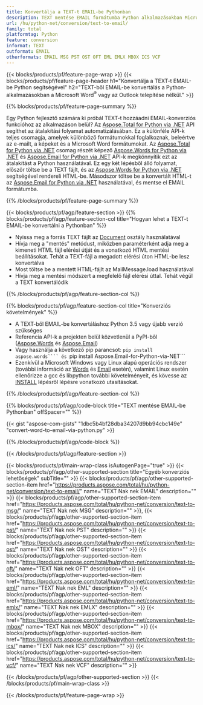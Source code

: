 ```yaml
---
title: Konvertálja a TEXT-t EMAIL-be Pythonban
description: TEXT mentése EMAIL formátumba Python alkalmazásokban Microsoft Word vagy Outlook használata nélkül
url: /hu/python-net/conversion/text-to-email/
family: total
platformtag: Python
feature: conversion
informat: TEXT
outformat: EMAIL
otherformats: EMAIL MSG PST OST OFT EML EMLX MBOX ICS VCF
---
```

{{< blocks/products/pf/feature-page-wrap >}}
{{< blocks/products/pf/feature-page-header h1="Konvertálja a TEXT-t EMAIL-be Python segítségével" h2="TEXT-ből EMAIL-be konvertálás a Python-alkalmazásokban a Microsoft Word<sup>&reg;</sup> vagy az Outlook telepítése nélkül." >}}

{{% blocks/products/pf/feature-page-summary %}}

Egy Python fejlesztő számára ki próbál TEXT-t hozzáadni EMAIL-konverziós funkcióhoz az alkalmazáson belül? Az [Aspose.Total for Python via .NET](https://products.aspose.com/total/python-net/) API segíthet az átalakítási folyamat automatizálásában. Ez a különféle API-k teljes csomagja, amelyek különböző formátumokkal foglalkoznak, beleértve az e-mailt, a képeket és a Microsoft Word formátumokat. Az [Aspose.Total for Python via .NET](https://products.aspose.com/total/python-net/) csomag részét képező [Aspose.Words for Python via .NET](https://products.aspose.com/words/python-net/) és [Aspose.Email for Python via .NET](https://products.aspose.com/email/python-net/) API-k megkönnyítik ezt az átalakítást a Python használatával. Ez egy két lépésből álló folyamat, először töltse be a TEXT fájlt, és az [Aspose.Words for Python via .NET](https://products.aspose.com/words/python-net/) segítségével rendereli HTML-be. Másodszor töltse be a konvertált HTML-t az [Aspose.Email for Python via .NET](https://products.aspose.com/email/python-net/) használatával, és mentse el EMAIL formátumba.

{{% /blocks/products/pf/feature-page-summary %}}

{{< blocks/products/pf/agp/feature-section >}}
{{% blocks/products/pf/agp/feature-section-col title="Hogyan lehet a TEXT-t EMAIL-be konvertálni a Pythonban" %}}

- Nyissa meg a forrás TEXT fájlt az [Document](https://reference.aspose.com/words/python-net/aspose.words/document/) osztály használatával
- Hívja meg a "mentés" metódust, miközben paraméterként adja meg a kimeneti HTML fájl elérési útját és a vonatkozó HTML mentési beállításokat. Tehát a TEXT-fájl a megadott elérési úton HTML-be lesz konvertálva
- Most töltse be a mentett HTML-fájlt az MailMessage.load használatával
- Hívja meg a mentési módszert a megfelelő fájl elérési úttal. Tehát végül a TEXT konvertálódik

{{% /blocks/products/pf/agp/feature-section-col %}}

{{% blocks/products/pf/agp/feature-section-col title="Konverziós követelmények" %}}

- A TEXT-ből EMAIL-be konvertáláshoz Python 3.5 vagy újabb verzió szükséges
- Referencia API-k a projekten belül közvetlenül a PyPI-ből ([Aspose.Words](https://pypi.org/project/aspose-words/) és [Aspose.Email](https://pypi.org/project/Aspose.Email-for-Python-via-NET/))
- Vagy használja a következő pip parancsot: ```pip install aspose.words```` és ```pip install Aspose.Email-for-Python-via-NET``` 
- Ezenkívül a Microsoft Windows vagy Linux alapú operációs rendszer (további információ az [Words](https://docs.aspose.com/words/python-net/system-requirements/) és [Email](https://docs.aspose.com/email/python-net/system-requirements/) esetén), valamint Linux esetén ellenőrizze a gcc és libpython további követelményeit, és kövesse az [INSTALL](https://docs.aspose.com/words/python-net/installation/) lépésről lépésre vonatkozó utasításokat.
 

{{% /blocks/products/pf/agp/feature-section-col %}}

{{% blocks/products/pf/agp/code-block title="TEXT mentése EMAIL-be Pythonban" offSpacer="" %}}

{{< gist "aspose-com-gists" "1dbc5b4bf28dba34207d9bb94cbc149e" "convert-word-to-email-via-python.py" >}}

{{% /blocks/products/pf/agp/code-block %}}

{{< /blocks/products/pf/agp/feature-section >}}

{{< blocks/products/pf/main-wrap-class isAutogenPage="true" >}}
{{< blocks/products/pf/agp/other-supported-section title="Egyéb konverziós lehetőségek" subTitle="" >}}
{{< blocks/products/pf/agp/other-supported-section-item href="https://products.aspose.com/total/hu/python-net/conversion/text-to-email/" name="TEXT Nak nek EMAIL" description="" >}}
{{< blocks/products/pf/agp/other-supported-section-item href="https://products.aspose.com/total/hu/python-net/conversion/text-to-msg/" name="TEXT Nak nek MSG" description="" >}},
{{< blocks/products/pf/agp/other-supported-section-item href="https://products.aspose.com/total/hu/python-net/conversion/text-to-pst/" name="TEXT Nak nek PST" description="" >}}
{{< blocks/products/pf/agp/other-supported-section-item href="https://products.aspose.com/total/hu/python-net/conversion/text-to-ost/" name="TEXT Nak nek OST" description="" >}}
{{< blocks/products/pf/agp/other-supported-section-item href="https://products.aspose.com/total/hu/python-net/conversion/text-to-oft/" name="TEXT Nak nek OFT" description="" >}}
{{< blocks/products/pf/agp/other-supported-section-item href="https://products.aspose.com/total/hu/python-net/conversion/text-to-eml/" name="TEXT Nak nek EML" description="" >}}
{{< blocks/products/pf/agp/other-supported-section-item href="https://products.aspose.com/total/hu/python-net/conversion/text-to-emlx/" name="TEXT Nak nek EMLX" description="" >}}
{{< blocks/products/pf/agp/other-supported-section-item href="https://products.aspose.com/total/hu/python-net/conversion/text-to-mbox/" name="TEXT Nak nek MBOX" description="" >}}
{{< blocks/products/pf/agp/other-supported-section-item href="https://products.aspose.com/total/hu/python-net/conversion/text-to-ics/" name="TEXT Nak nek ICS" description="" >}}
{{< blocks/products/pf/agp/other-supported-section-item href="https://products.aspose.com/total/hu/python-net/conversion/text-to-vcf/" name="TEXT Nak nek VCF" description="" >}}

{{< /blocks/products/pf/agp/other-supported-section >}}
{{< /blocks/products/pf/main-wrap-class >}}

{{< /blocks/products/pf/feature-page-wrap >}}